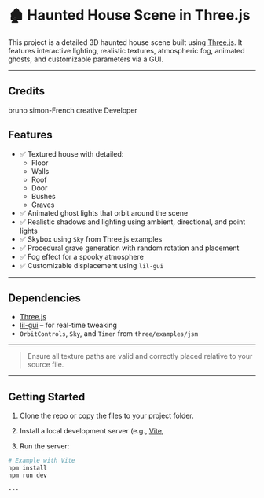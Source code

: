  # 🏚️ Haunted House Scene in Three.js

This project is a detailed 3D haunted house scene built using [Three.js](https://threejs.org/). It features interactive lighting, realistic textures, atmospheric fog, animated ghosts, and customizable parameters via a GUI.

---
##   Credits
bruno simon-French creative Developer

##  Features

- ✅ Textured house with detailed:
  - Floor
  - Walls
  - Roof
  - Door
  - Bushes
  - Graves
- ✅ Animated ghost lights that orbit around the scene
- ✅ Realistic shadows and lighting using ambient, directional, and point lights
- ✅ Skybox using `Sky` from Three.js examples
- ✅ Procedural grave generation with random rotation and placement
- ✅ Fog effect for a spooky atmosphere
- ✅ Customizable displacement using `lil-gui`

---

##  Dependencies

- [Three.js](https://threejs.org/)
- [lil-gui](https://github.com/georgealways/lil-gui) – for real-time tweaking
- `OrbitControls`, `Sky`, and `Timer` from `three/examples/jsm`

---

 
> Ensure all texture paths are valid and correctly placed relative to your source file.

---

##  Getting Started

1. Clone the repo or copy the files to your project folder.

2. Install a local development server (e.g., [Vite](https://vitejs.dev/), 
3. Run the server:

```bash
# Example with Vite
npm install
npm run dev

---






 

